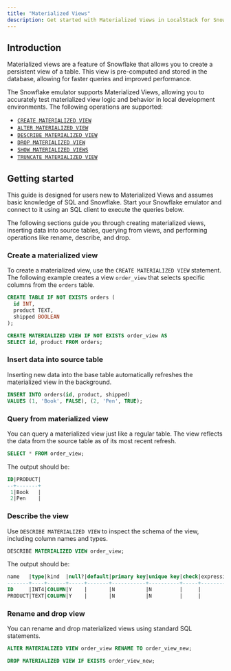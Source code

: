 ```yaml
---
title: "Materialized Views"
description: Get started with Materialized Views in LocalStack for Snowflake
---
```


## Introduction

Materialized views are a feature of Snowflake that allows you to create a persistent view of a table. This view is pre-computed and stored in the database, allowing for faster queries and improved performance.

The Snowflake emulator supports Materialized Views, allowing you to accurately test materialized view logic and behavior in local development environments. The following operations are supported:

- [`CREATE MATERIALIZED VIEW`](https://docs.snowflake.com/en/sql-reference/sql/create-materialized-view)
- [`ALTER MATERIALIZED VIEW`](https://docs.snowflake.com/en/sql-reference/sql/alter-materialized-view)
- [`DESCRIBE MATERIALIZED VIEW`](https://docs.snowflake.com/en/sql-reference/sql/desc-materialized-view)
- [`DROP MATERIALIZED VIEW`](https://docs.snowflake.com/en/sql-reference/sql/drop-materialized-view)
- [`SHOW MATERIALIZED VIEWS`](https://docs.snowflake.com/en/sql-reference/sql/show-materialized-views)
- [`TRUNCATE MATERIALIZED VIEW`](https://docs.snowflake.com/en/sql-reference/sql/truncate-materialized-view)

## Getting started

This guide is designed for users new to Materialized Views and assumes basic knowledge of SQL and Snowflake. Start your Snowflake emulator and connect to it using an SQL client to execute the queries below.

The following sections guide you through creating materialized views, inserting data into source tables, querying from views, and performing operations like rename, describe, and drop.

### Create a materialized view

To create a materialized view, use the `CREATE MATERIALIZED VIEW` statement. The following example creates a view `order_view` that selects specific columns from the `orders` table.

```sql 
CREATE TABLE IF NOT EXISTS orders (
  id INT,
  product TEXT,
  shipped BOOLEAN
);

CREATE MATERIALIZED VIEW IF NOT EXISTS order_view AS
SELECT id, product FROM orders;
```

### Insert data into source table

Inserting new data into the base table automatically refreshes the materialized view in the background.

```sql 
INSERT INTO orders(id, product, shipped)
VALUES (1, 'Book', FALSE), (2, 'Pen', TRUE);
```

### Query from materialized view

You can query a materialized view just like a regular table. The view reflects the data from the source table as of its most recent refresh.

```sql
SELECT * FROM order_view;
```

The output should be:

```sql 
ID|PRODUCT|
--+-------+
 1|Book   |
 2|Pen    |
```

### Describe the view

Use `DESCRIBE MATERIALIZED VIEW` to inspect the schema of the view, including column names and types.

```sql
DESCRIBE MATERIALIZED VIEW order_view;
```

The output should be:

```sql 
name   |type|kind  |null?|default|primary key|unique key|check|expression|comment|policy name|privacy domain|
-------+----+------+-----+-------+-----------+----------+-----+----------+-------+-----------+--------------+
ID     |INT4|COLUMN|Y    |       |N          |N         |     |          |       |           |              |
PRODUCT|TEXT|COLUMN|Y    |       |N          |N         |     |          |       |           |              |
```

### Rename and drop view

You can rename and drop materialized views using standard SQL statements.

```sql
ALTER MATERIALIZED VIEW order_view RENAME TO order_view_new;

DROP MATERIALIZED VIEW IF EXISTS order_view_new;
```
